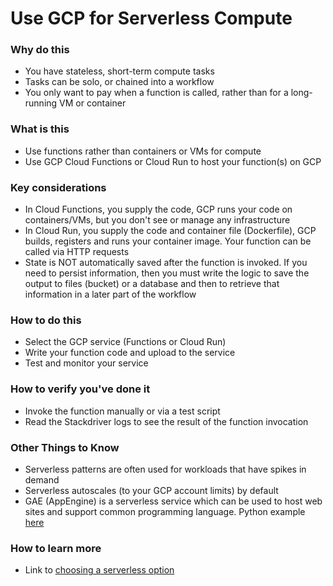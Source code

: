 # Use GCP for Serverless Compute


### Why do this
 - You have stateless, short-term compute tasks
 - Tasks can be solo, or chained into a workflow 
 - You only want to pay when a function is called, rather than for a long-running VM or container

### What is this
 - Use functions rather than containers or VMs for compute
 - Use GCP Cloud Functions or Cloud Run to host your function(s) on GCP

### Key considerations
 - In Cloud Functions, you supply the code, GCP runs your code on containers/VMs, but you don't see or manage any infrastructure
 - In Cloud Run, you supply the code and container file (Dockerfile), GCP builds, registers and runs your container image. Your function can be called via HTTP requests
 - State is NOT automatically saved after the function is invoked.  If you need to persist information, then you must write the logic to save the output to files (bucket) or a database and then to retrieve that information in a later part of the workflow

### How to do this
 - Select the GCP service (Functions or Cloud Run)
 - Write your function code and upload to the service
 - Test and monitor your service

### How to verify you've done it
 - Invoke the function manually or via a test script
 - Read the Stackdriver logs to see the result of the function invocation

### Other Things to Know
 - Serverless patterns are often used for workloads that have spikes in demand
 - Serverless autoscales (to your GCP account limits) by default
 - GAE (AppEngine) is a serverless service which can be used to host web sites and support common programming language.  Python example [here](https://cloud.google.com/appengine/docs/python/)

### How to learn more
 - Link to [choosing a serverless option](https://cloud.google.com/serverless-options/)
